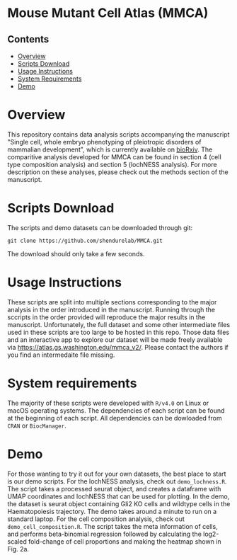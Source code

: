 # Mouse Mutant Cell Atlas (MMCA)

## Contents
- [Overview](#overview)
- [Scripts Download](#scripts-download)
- [Usage Instructions](#usage-instructions)
- [System Requirements](#system-requirements)
- [Demo](#demo)

# Overview

This repository contains data analysis scripts accompanying the manuscript "Single cell, whole embryo phenotyping of pleiotropic disorders of mammalian development", which is currently available on [bioRxiv](https://www.biorxiv.org/content/10.1101/2022.08.03.500325v1). The comparitive analysis developed for MMCA can be found in section 4 (cell type composition analysis) and section 5 (lochNESS analysis). For more description on these analyses, please check out the methods section of the manuscript. 

# Scripts Download
The scripts and demo datasets can be downloaded through git: 
```
git clone https://github.com/shendurelab/MMCA.git
```
The download should only take a few seconds.

# Usage Instructions
These scripts are split into multiple sections corresponding to the major analysis in the order introduced in the manuscript. Running through the sccripts in the order provided will reproduce the major results in the manuscript. Unfortunately, the full dataset and some other intermediate files used in these scripts are too large to be hosted in this repo. Those data files and an interactive app to explore our dataset will be made freely available via https://atlas.gs.washington.edu/mmca_v2/. Please contact the authors if you find an intermedaite file missing.

# System requirements
The majority of these scripts were developed with `R/v4.0` on Linux or macOS operating systems. The dependencies of each script can be found at the beginning of each script. All dependencies can be dowloaded from `CRAN` or `BiocManager`.

# Demo
For those wanting to try it out for your own datasets, the best place to start is our demo scripts. For the lochNESS analysis, check out `demo_lochness.R`. The script takes a processed seurat object, and creates a dataframe with UMAP coordinates and lochNESS that can be used for plotting. In the demo, the dataset is seurat object containing Gli2 KO cells and wildtype cells in the Haematopoiesis trajectory. The demo takes around a minute to run on a standard laptop. For the cell composition analysis, check out `demo_cell_composition.R`. The script takes the meta information of cells, and performs beta-binomial regression followed by calculating the log2-scaled fold-change of cell proportions and making the heatmap shown in Fig. 2a.
